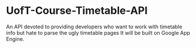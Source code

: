 # UofT-Course-Timetable-API
An API devoted to providing developers who want to work with timetable info but hate to parse the ugly timetable pages
It will be built on Google App Engine.
